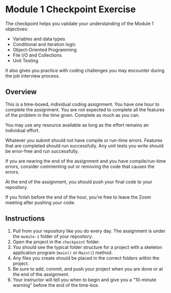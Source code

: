 # Module 1 Checkpoint Exercise

The checkpoint helps you validate your understanding of the Module 1 objectives:
* Variables and data types 
* Conditional and iteration logic 
* Object-Oriented Programming 
* File I/O and Collections
* Unit Testing 

It also gives you practice with coding challenges you may encounter during the job interview process.

## Overview

This is a time-boxed, individual coding assignment. You have one hour to complete the assignment. You are not expected to complete all the features of the problem in the time given. Complete as much as you can.

You may use any resource available as long as the effort remains an individual effort.

Whatever you submit should not have compile or run-time errors. Features that are completed should run successfully. Any unit tests you write should be error-free and run successfully.

If you are nearing the end of the assignment and you have compile/run-time errors, consider commenting out or removing the code that causes the errors.

At the end of the assignment, you should push your final code to your repository.

If you finish before the end of the hour, you're free to leave the Zoom meeting after pushing your code.

## Instructions

1. Pull from your repository like you do every day. The assignment is under the `module-1` folder of your repository.
2. Open the project in the `checkpoint` folder.
3. You should see the typical folder structure for a project with a skeleton application program (`main()` or `Main()`) method.
4. Any files you create should be placed in the correct folders within the project.
5. Be sure to add, commit, and push your project when you are done or at the end of the assignment.
6. Your instructor will tell you when to begin and give you a "10-minute warning" before the end of the time-box.
